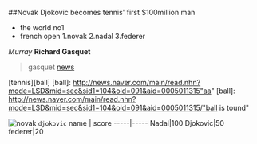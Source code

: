 ##Novak Djokovic becomes tennis' first $100million man 



- the world no1
- french open
1.novak
2.nadal
3.federer

*Murray*
**Richard Gasquet**
>gasquet
[news](htp://edition.cnn.com/2016/06/01/tennis/french-open-tennis-novak-djokovic-serena-willians-100-million-tennis/index.html)

[tennis][ball]
[ball]: http://news.naver.com/main/read.nhn?mode=LSD&mid=sec&sid1=104&old=091&aid=0005011315"aa"
[ball]: http://news.naver.com/main/read.nhn?mode=LSD&mid=sec&sid1=104&old=091&aid=0005011315/"ball is tound"

![novak](http://pds.joins.com/news/component/htmlphoto_mmdata/201507/14/htm_201507140591960106011.jpg)
                                `djokovic`
name | score
-----|-----
Nadal|100
Djokovic|50
federer|20
